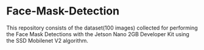 # Face-Mask-Detection

This repository consists of the dataset(100 images) collected for performing the Face Mask Detections with the Jetson Nano 2GB Developer Kit using the SSD Mobilenet V2 algorithm.
